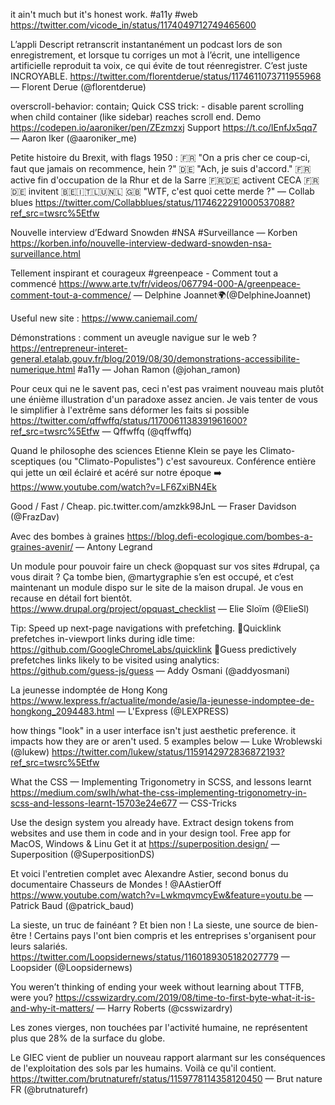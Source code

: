 it ain't much but it's honest work. #a11y #web https://twitter.com/vicode_in/status/1174049712749465600

L’appli Descript retranscrit instantanément un podcast lors de son enregistrement, et lorsque tu corriges un mot à l’écrit, une intelligence artificielle reproduit ta voix, ce qui évite de tout réenregistrer. C’est juste INCROYABLE. https://twitter.com/florentderue/status/1174611073711955968 — Florent Derue (@florentderue)

overscroll-behavior: contain;
Quick CSS trick: - disable parent scrolling when child container (like sidebar) reaches scroll end.
Demo https://codepen.io/aaroniker/pen/ZEzmzxj
Support https://t.co/lEnfJx5qq7 — Aaron Iker (@aaroniker_me)

Petite histoire du Brexit, with flags
1950 :
🇫🇷 "On a pris cher ce coup-ci, faut que jamais on recommence, hein ?"
🇩🇪 "Ach, je suis d'accord."
🇫🇷 active fin d'occupation de la Rhur et de la Sarre
🇫🇷🇩🇪 activent CECA
🇫🇷🇩🇪 invitent 🇧🇪🇮🇹🇱🇺🇳🇱
🇬🇧 "WTF, c'est quoi cette merde ?"
— Collab blues
https://twitter.com/Collabblues/status/1174622291000537088?ref_src=twsrc%5Etfw

Nouvelle interview d’Edward Snowden #NSA #Surveillance — Korben https://korben.info/nouvelle-interview-dedward-snowden-nsa-surveillance.html

Tellement inspirant et courageux #greenpeace - Comment tout a commencé https://www.arte.tv/fr/videos/067794-000-A/greenpeace-comment-tout-a-commence/ — Delphine Joannet🌍(@DelphineJoannet)

Useful new site : https://www.caniemail.com/

Démonstrations : comment un aveugle navigue sur le web ? https://entrepreneur-interet-general.etalab.gouv.fr/blog/2019/08/30/demonstrations-accessibilite-numerique.html #a11y — Johan Ramon (@johan_ramon) 

Pour ceux qui ne le savent pas, ceci n'est pas vraiment nouveau mais plutôt une énième illustration d'un paradoxe assez ancien. Je vais tenter de vous le simplifier à l'extrême sans déformer les faits si possible https://twitter.com/qffwffq/status/1170061138391961600?ref_src=twsrc%5Etfw — Qffwffq (@qffwffq)

Quand le philosophe des sciences Etienne Klein se paye les Climato-sceptiques (ou "Climato-Populistes") c'est savoureux. Conférence entière qui jette un œil éclairé et acéré sur notre époque ➡️ https://www.youtube.com/watch?v=LF6ZxiBN4Ek

Good / Fast / Cheap. pic.twitter.com/amzkk98JnL — Fraser Davidson (@FrazDav)

Avec des bombes à graines https://blog.defi-ecologique.com/bombes-a-graines-avenir/ — Antony Legrand

Un module pour pouvoir faire un check @opquast sur vos sites #drupal, ça vous dirait ? Ça tombe bien, @martygraphie s’en est occupé, et c’est maintenant un module dispo sur le site de la maison drupal. Je vous en recause en détail fort bientôt. https://www.drupal.org/project/opquast_checklist — Elie Sloïm (@ElieSl)

Tip: Speed up next-page navigations with prefetching.
🔗Quicklink prefetches in-viewport links during idle time: https://github.com/GoogleChromeLabs/quicklink
🔮Guess predictively prefetches links likely to be visited using analytics: https://github.com/guess-js/guess 
— Addy Osmani (@addyosmani)

La jeunesse indomptée de Hong Kong https://www.lexpress.fr/actualite/monde/asie/la-jeunesse-indomptee-de-hongkong_2094483.html — L'Express (@LEXPRESS)

how things "look" in a user interface isn't just aesthetic preference. it impacts how they are or aren't used.
5 examples below — Luke Wroblewski (@lukew) https://twitter.com/lukew/status/1159142972836872193?ref_src=twsrc%5Etfw

What the CSS — Implementing Trigonometry in SCSS, and lessons learnt https://medium.com/swlh/what-the-css-implementing-trigonometry-in-scss-and-lessons-learnt-15703e24e677 — CSS-Tricks

Use the design system you already have. Extract design tokens from websites and use them in code and in your design tool. Free app for MacOS, Windows & Linu Get it at https://superposition.design/ — Superposition (@SuperpositionDS)

Et voici l'entretien complet avec Alexandre Astier, second bonus du documentaire Chasseurs de Mondes ! @AAstierOff https://www.youtube.com/watch?v=LwkmqvmcyEw&feature=youtu.be — Patrick Baud (@patrick_baud)

La sieste, un truc de fainéant ?
Et bien non !
La sieste, une source de bien-être !
Certains pays l'ont bien compris et les entreprises s'organisent pour leurs salariés. https://twitter.com/Loopsidernews/status/1160189305182027779
— Loopsider (@Loopsidernews) 

You weren’t thinking of ending your week without learning about TTFB, were you? https://csswizardry.com/2019/08/time-to-first-byte-what-it-is-and-why-it-matters/ — Harry Roberts (@csswizardry)

Les zones vierges, non touchées par l'activité humaine, ne représentent plus que 28% de la surface du globe.

Le GIEC vient de publier un nouveau rapport alarmant sur les conséquences de l'exploitation des sols par les humains. Voilà ce qu'il contient. https://twitter.com/brutnaturefr/status/1159778114358120450 — Brut nature FR (@brutnaturefr)

